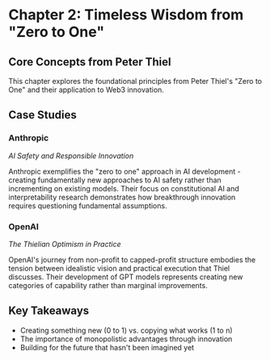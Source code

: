 # Chapter 2: Timeless Wisdom from "Zero to One"

## Core Concepts from Peter Thiel

This chapter explores the foundational principles from Peter Thiel's "Zero to One" and their application to Web3 innovation.

## Case Studies

### Anthropic
*AI Safety and Responsible Innovation*

Anthropic exemplifies the "zero to one" approach in AI development - creating fundamentally new approaches to AI safety rather than incrementing on existing models. Their focus on constitutional AI and interpretability research demonstrates how breakthrough innovation requires questioning fundamental assumptions.

### OpenAI
*The Thielian Optimism in Practice*

OpenAI's journey from non-profit to capped-profit structure embodies the tension between idealistic vision and practical execution that Thiel discusses. Their development of GPT models represents creating new categories of capability rather than marginal improvements.

## Key Takeaways

- Creating something new (0 to 1) vs. copying what works (1 to n)
- The importance of monopolistic advantages through innovation
- Building for the future that hasn't been imagined yet